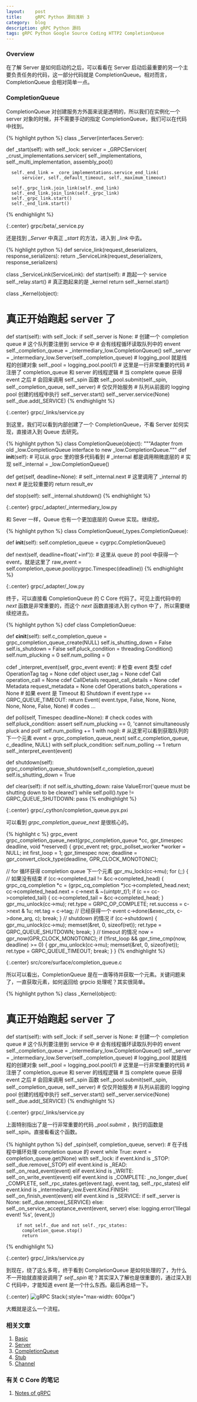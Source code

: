 ```yaml
---
layout:    post
title:     gRPC Python 源码浅析 3
category:  blog
description: gRPC Python 源码
tags: gRPC Python Google Source Coding HTTP2 CompletionQueue
---
```

### Overview

在了解 Server 是如何启动的之后，可以看看在 Server 启动后最重要的另一个主要负责任务的代码，这一部分代码就是 CompletionQueue。相对而言，CompletionQueue 会相对简单一点。

### CompletionQueue

CompletionQueue 对创建服务方外面来说是透明的，所以我们在实例化一个 server 对象的时候，并不需要手动的指定 CompletionQueue，我们可以在代码中找到。

{% highlight python %}
class _Server(interfaces.Server):

  def _start(self):
    with self._lock:
      servicer = _GRPCServicer(
          _crust_implementations.servicer(
              self._implementations, self._multi_implementation, assembly_pool))

      self._end_link = _core_implementations.service_end_link(
          servicer, self._default_timeout, self._maximum_timeout)

      self._grpc_link.join_link(self._end_link)
      self._end_link.join_link(self._grpc_link)
      self._grpc_link.start()
      self._end_link.start()
{% endhighlight %}

{:.center}
grpc/beta/_service.py

还是找到 *_Server* 中真正 *_start* 的方法，进入到 *_link* 中去。

{% highlight python %}
def service_link(request_deserializers, response_serializers):
    return _ServiceLink(request_deserializers, response_serializers)

class _ServiceLink(ServiceLink):
  def start(self):
    # 跑起一个 service
    self._relay.start()
    # 真正跑起来的是 _kernel
    return self._kernel.start()

class _Kernel(object):
  # 真正开始跑起 server 了
  def start(self):
    with self._lock:
      if self._server is None:
        # 创建一个 completion queue
        # 这个队列要注册到 service 中
        # 会有线程循环读取队列中的 envent
        self._completion_queue = _intermediary_low.CompletionQueue()
        self._server = _intermediary_low.Server(self._completion_queue)
      # logging_pool 就是线程的创建对象
      self._pool = logging_pool.pool(1)
      # 这里是一行非常重要的代码
      # 注册了 completion_queue 和 server 的线程逻辑
      # 当 complete queue 获得 event 之后
      # 会回来调用 self._spin 函数
      self._pool.submit(self._spin, self._completion_queue, self._server)
      # 仅仅开始服务
      # 队列从前面的 logging pool 创建的线程中执行
      self._server.start()
      self._server.service(None)
      self._due.add(_SERVICE)
{% endhighlight %}

{:.center}
grpc/_links/service.py

到这里，我们可以看到内部创建了一个 CompletionQueue，不看 Server 如何实现，直接进入到 Queue 去研究。

{% highlight python %}
class CompletionQueue(object):
  """Adapter from old _low.CompletionQueue interface to new _low.CompletionQueue."""
  def __init__(self):
    # 可以从 grpc 里的很多代码看到
    # _internal 都是调用稍微底层的
    # 实现
    self._internal = _low.CompletionQueue()

  def get(self, deadline=None):
    # self._internal.next
    # 这里调用了 _internal 的 next
    # 是比较重要的
    return result_ev

  def stop(self):
    self._internal.shutdown()
{% endhighlight %}

{:.center}
grpc/_adapter/_intermediary_low.py

和 Sever 一样，Queue 也有一个更加底层的 Queue 实现。继续挖。

{% highlight python %}
class CompletionQueue(_types.CompletionQueue):

  def __init__(self):
    self.completion_queue = cygrpc.CompletionQueue()

  def next(self, deadline=float('+inf')):
    # 这里从 queue 的 pool 中获得一个 event，就是这里了
    raw_event = self.completion_queue.pool(cygrpc.Timespec(deadline))
{% endhighlight %}

{:.center}
grpc/_adapter/_low.py

终于，可以直接看 CompletionQueue 的 C Core 代码了。可见上面代码中的 *next* 函数是非常重要的，而这个 *next* 函数直接进入到 cython 中了，所以需要继续挖进去。

{% highlight python %}
cdef class CompletionQueue:

  def __cinit__(self):
    self.c_completion_queue = grpc_completion_queue_create(NULL)
    self.is_shutting_down = False
    self.is_shutdown = False
    self.pluck_condition = threading.Condition()
    self.num_plucking = 0
    self.num_polling = 0

  cdef _interpret_event(self, grpc_event event):
    # 检查 event 类型
    cdef OperationTag tag = None
    cdef object user_tag = None
    cdef Call operation_call = None
    cdef CallDetails request_call_details = None
    cdef Metadata request_metadata = None
    cdef Operations batch_operations = None
    # 如果 event 是 Timeout 和 Shutdown
    if event.type == GRPC_QUEUE_TIMEOUT:
      return Event(
          event.type, False, None, None, None, None, False, None)
    # codes ...

  def poll(self, Timespec deadline=None):
    # check codes
    with self.pluck_condition:
      assert self.num_plucking == 0, 'cannot simultaneously pluck and poll'
      self.num_polling += 1
    with nogil:
      # 从这里可以看到获取队列的下一个元素
      event = grpc_completion_queue_next(
          self.c_completion_queue, c_deadline, NULL)
    with self.pluck_condition:
      self.num_polling -= 1
    return self._interpret_event(event)

  def shutdown(self):
    grpc_completion_queue_shutdown(self.c_completion_queue)
    self.is_shutting_down = True

  def clear(self):
    if not self.is_shutting_down:
      raise ValueError('queue must be shutting down to be cleared')
    while self.poll().type != GRPC_QUEUE_SHUTDOWN:
      pass
{% endhighlight %}

{:.center}
grpc/_cython/completion_queue.pyx.pxi

可以看到 *grpc_completion_queue_next* 是很核心的。

{% highlight c %}
grpc_event grpc_completion_queue_next(grpc_completion_queue *cc,
                                      gpr_timespec deadline, void *reserved) {
  grpc_event ret;
  grpc_pollset_worker *worker = NULL;
  int first_loop = 1;
  gpr_timespec now;
  deadline = gpr_convert_clock_type(deadline, GPR_CLOCK_MONOTONIC);

  // for 循环获得 completion queue 下一个元素
  gpr_mu_lock(cc->mu);
  for (;;) {
    // 如果没有结束
    if (cc->completed_tail != &cc->completed_head) {
      grpc_cq_completion *c = (grpc_cq_completion *)cc->completed_head.next;
      cc->completed_head.next = c->next & ~(uintptr_t)1;
      if (c == cc->completed_tail) {
        cc->completed_tail = &cc->completed_head;
      }
      gpr_mu_unlock(cc->mu);
      ret.type = GRPC_OP_COMPLETE;
      ret.success = c->next & 1u;
      ret.tag = c->tag;
      // 已经获得一个 event
      c->done(&exec_ctx, c->done_arg, c);
      break;
    }
    // shutdown 的情况
    if (cc->shutdown) {
      gpr_mu_unlock(cc->mu);
      memset(&ret, 0, sizeof(ret));
      ret.type = GRPC_QUEUE_SHUTDOWN;
      break;
    }
    // timeout 的情况
    now = gpr_now(GPR_CLOCK_MONOTONIC);
    if (!first_loop && gpr_time_cmp(now, deadline) >= 0) {
      gpr_mu_unlock(cc->mu);
      memset(&ret, 0, sizeof(ret));
      ret.type = GRPC_QUEUE_TIMEOUT;
      break;
    }
  }
{% endhighlight %}

{:.center}
src/core/surface/completion_queue.c

所以可以看出，CompletionQueue 是在一直等待并获取一个元素。关键问题来了，一直获取元素，如何返回给 grpcio 处理呢？其实很简单。

{% highlight python %}
class _Kernel(object):
  # 真正开始跑起 server 了
  def start(self):
    with self._lock:
      if self._server is None:
        # 创建一个 completion queue
        # 这个队列要注册到 service 中
        # 会有线程循环读取队列中的 envent
        self._completion_queue = _intermediary_low.CompletionQueue()
        self._server = _intermediary_low.Server(self._completion_queue)
      # logging_pool 就是线程的创建对象
      self._pool = logging_pool.pool(1)
      # 这里是一行非常重要的代码
      # 注册了 completion_queue 和 server 的线程逻辑
      # 当 complete queue 获得 event 之后
      # 会回来调用 self._spin 函数
      self._pool.submit(self._spin, self._completion_queue, self._server)
      # 仅仅开始服务
      # 队列从前面的 logging pool 创建的线程中执行
      self._server.start()
      self._server.service(None)
      self._due.add(_SERVICE)
{% endhighlight %}

{:.center}
grpc/_links/service.py

上面特别指出了是一行非常重要的代码 *_pool.submit* ，执行的函数是 self._spin。直接看看这个函数。

{% highlight python %}
  def _spin(self, completion_queue, server):
    # 在子线程中循环处理 completion queue 的 event
    while True:
      event = completion_queue.get(None)
      with self._lock:
        if event.kind is _STOP:
          self._due.remove(_STOP)
        elif event.kind is _READ:
          self._on_read_event(event)
        elif event.kind is _WRITE:
          self._on_write_event(event)
        elif event.kind is _COMPLETE:
          _no_longer_due(
              _COMPLETE, self._rpc_states.get(event.tag), event.tag,
              self._rpc_states)
        elif event.kind is _intermediary_low.Event.Kind.FINISH:
          self._on_finish_event(event)
        elif event.kind is _SERVICE:
          if self._server is None:
            self._due.remove(_SERVICE)
          else:
            self._on_service_acceptance_event(event, server)
        else:
          logging.error('Illegal event! %s', (event,))

        if not self._due and not self._rpc_states:
          completion_queue.stop()
          return
{% endhighlight %}

{:.center}
grpc/_links/service.py

到现在，绕了这么多弯，终于看到 CompletionQueue 是如何处理的了，为什么不一开始就直接说调用了 *self._spin* 呢？其实深入了解也是很重要的，通过深入到 C 代码中，才能知道 event 是一个什么东西。最后再总结一下。

{:.center}
![gRPC Stack](/images/2016/grpc-completion-queue.png){:style="max-width: 600px"}

大概就是这么一个流程。

### 相关文章

1. [Basic](/posts/grpc-python-bind-source-code-1/)
2. [Server](/posts/grpc-python-bind-source-code-2/)
3. [CompletionQueue](/posts/grpc-python-bind-source-code-3/)
4. [Stub](/posts/grpc-python-bind-source-code-4/)
5. [Channel](/posts/grpc-python-bind-source-code-5/)

### 有关 C Core 的笔记

1. [Notes of gRPC](https://github.com/GuoJing/book-notes/tree/master/grpc)
